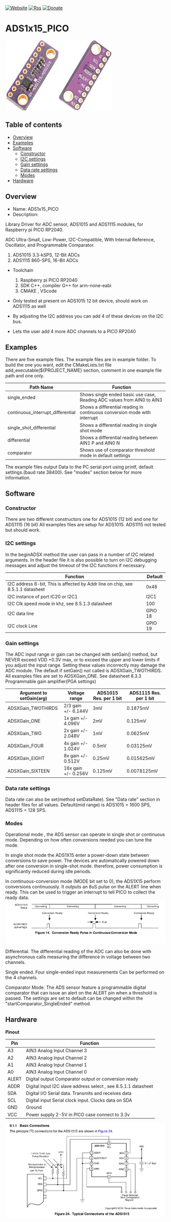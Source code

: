 [![Website](https://img.shields.io/badge/Website-Link-blue.svg)](https://gavinlyonsrepo.github.io/)  [![Rss](https://img.shields.io/badge/Subscribe-RSS-yellow.svg)](https://gavinlyonsrepo.github.io//feed.xml)  [![Donate](https://img.shields.io/badge/Donate-PayPal-green.svg)](https://www.paypal.com/paypalme/whitelight976)

# ADS1x15_PICO

![image](https://github.com/gavinlyonsrepo/ADS1x15_PICO/blob/main/extra/doc/images/ads.jpg)

## Table of contents

  * [Overview](#overview)
  * [Examples](#examples)
  * [Software](#software)
    * [Constructor](#constructor)
    * [I2C settings](#i2c-settings)
    * [Gain settings](#gain-settings)
    * [Data rate settings](#data-rate-settings)
    * [Modes](#modes)
  * [Hardware](#hardware)

## Overview

* Name: ADS1x15_PICO
* Description: 

Library Driver for  ADC sensor,  ADS1015 and ADS1115 modules,
for Raspberry pi PICO RP2040. 

ADC Ultra-Small, Low-Power, I2C-Compatible, With Internal Reference, Oscillator, and Programmable Comparator.
1. ADS1015  3.3-kSPS, 12-Bit ADCs
2. ADS1115  860-SPS,  16-Bit ADCs 

* Toolchain
	1. Raspberry pi PICO RP2040
	2. SDK C++, compiler G++ for arm-none-eabi
	3. CMAKE , VScode

* Only tested at present on ADS1015 12 bit device, should work on ADS1115 as well
* By adjusting the I2C address you can add 4 of these devices on the I2C bus.
* Lets the user add 4 more ADC channels to a PICO RP2040

## Examples


There are five example files.
The example files are in example folder. To build the one you want, edit the CMakeLists.txt file add_executable(${PROJECT_NAME} section, comment in one example file path and one only. 

| Path Name | Function |
| --- | --- |
| single_ended  | Shows single ended basic use case, Reading ADC values from AIN0 to AIN3 |
| continuous_interrupt_differential | Shows a differential reading in continuous conversion mode with interrupt |
| single_shot_differential | Shows a differential reading in single shot mode |
| differential | Shows a differential reading between AIN1 P and AIN0 N |
| comparator | Shows  use of comparator threshold mode in default settings |

The example files output Data to the PC serial port using printf,  default settings.(baud rate 38400). See "modes" section below for more information.

## Software


### Constructor

There are two different constructors one for ADS1015 (12 bit) and one for ADS1115 (16 bit)
All examples files are setup for ADS1015. ADS1115 not tested but should work.

### I2C settings

In the beginADSX method the user can pass in a number of I2C related arguments.
In the header file it is also possible to turn on I2C debugging messages and
adjust the timeout of the I2C functions if necessary.

| Function | Default |
| --- |  --- | 
| I2C address 8-bit,  This is affected by Addr line on chip, see 8.5.1.1 datasheet | 0x48 |
| I2C instance of port IC20 or I2C1 | I2C1 |
| I2C Clk speed mode in khz, see 8.5.1.3 datasheet | 100 |
| I2C data line | GPIO 18 |
| I2C clock Line | GPIO 19 |

### Gain settings

The ADC input range or gain can be changed  with setGain()
method, but NEVER exceed VDD +0.3V max, or to
exceed the upper and lower limits if you adjust the input range.
Setting these values incorrectly may damage the ADC module.
The default if setGain() not called is ADSXGain_TWOTHIRDS. 
All examples files are set to ADSXGain_ONE. See datasheet 8.3.3
Programmable gain amplifier(PGA settings) 

| Argument to setGain(arg) | Voltage range | ADS1015 Res.  per 1 bit  |  ADS1115  Res. per  1 bit |
| --- | --- | --- | --- |
| ADSXGain_TWOTHIRDS | 2/3 gain +/- 6.144V | 3mV | 0.1875mV |
| ADSXGain_ONE | 1x gain +/- 4.096V | 2mV | 0.125mV |
| ADSXGain_TWO | 2x gain +/- 2.048V| 1mV | 0.0625mV |
| ADSXGain_FOUR | 4x gain +/- 1.024V | 0.5mV | 0.03125mV |
| ADSXGain_EIGHT | 8x gain +/- 0.512V | 0.25mV | 0.015625mV |
| ADSXGain_SIXTEEN | 16x gain +/- 0.256V  | 0.125mV | 0.0078125mV |

### Data rate settings
Data rate can also be set(method setDataRate). See "Data rate" section in header files for all values. Default(mid range) is ADS1015 = 1600 SPS,  ADS1115 = 128 SPS.

### Modes

Operational mode , the ADS sensor can operate in single shot or continuous mode.
Depending on how often conversions needed you can tune the mode.

In single shot mode the ADS1X15 enter a power-down state between conversions to save power.
The devices are automatically powered down after one conversion
in single-shot mode. therefore, power consumption is
significantly reduced during idle periods.

In continuous-conversion mode (MODE bit set to 0), the ADS1X15 perform conversions continuously. It outputs an 8uS pulse on the ALERT line when ready. This can be used to trigger an interrupt to tell PICO to collect the ready data.
![image](https://github.com/gavinlyonsrepo/ADS1x15_PICO/blob/main/extra/doc/images/3.jpg)

Differential. The differential reading of the ADC can also be done with asynchronous calls measuring the difference in voltage between two channels.

Single ended. Four single-ended input measurements Can be performed on the 4 channels.

Comparator Mode. The ADS sensor feature a programmable digital comparator that can issue an alert on the ALERT pin when a threshold is passed. The settings are set to default can be changed within the "startComparator_SingleEnded" method.

## Hardware

**Pinout**

| Pin | Function | 
| --- | --- |
| A3 | AIN3  Analog Input Channel 3| 
| A2 | AIN3  Analog Input Channel 2| 
| A1 | AIN3  Analog Input Channel 1| 
| A0 | AIN3  Analog Input Channel 0| 
| ALERT | Digital output Comparator output or conversion ready  | 
| ADDR | Digital Input I2C slave address select , see 8.5.1.1 datasheet|
| SDA |Digital I/O Serial data. Transmits and receives data |
| SCL | Digital input Serial clock input. Clocks data on SDA |
| GND | Ground |
| VCC  | Power supply 2-5V in PICO case connect to 3.3v|

![image 3](https://github.com/gavinlyonsrepo/ADS1x15_PICO/blob/main/extra/doc/images/hw.jpg)
